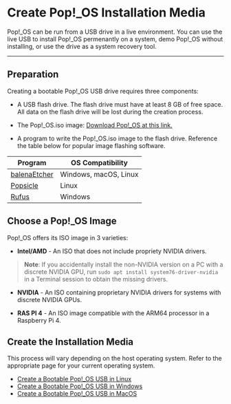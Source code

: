 # Create Pop!\_OS Installation Media

Pop!\_OS can be run from a USB drive in a live environment. You can use the live USB to install Pop!\_OS permenantly on a system, demo Pop!\_OS without installing, or use the drive as a system recovery tool.

---
## Preparation

Creating a bootable Pop!\_OS USB drive requires three components:

- A USB flash drive. The flash drive must have at least 8 GB of free space. All data on the flash drive will be lost during the creation process.

- The Pop!\_OS.iso image: [Download Pop!\_OS at this link.](https://pop.system76.com/)

- A program to write the Pop!\_OS.iso image to the flash drive. Reference the table below for popular image flashing software.

| Program | OS Compatibility |
|-----------|-------------|
| [balenaEtcher](https://www.balena.io/etcher/) | Windows, macOS, Linux |
| [Popsicle](https://github.com/pop-os/popsicle)  |  Linux  |
| [Rufus](https://rufus.ie/en/)  |  Windows |

## Choose a Pop!\_OS Image

Pop!\_OS offers its ISO image in 3 varieties:

- **Intel/AMD** - An ISO that does not include propriety NVIDIA drivers.

>**Note**: If you accidentally install the non-NVIDIA version on a PC with a discrete NVIDIA GPU, run `sudo apt install system76-driver-nvidia` in a Terminal session to obtain the missing drivers.

- **NVIDIA** - An ISO containing proprietary NVIDIA drivers for systems with discrete NVIDIA GPUs.

- **RAS PI 4** - An ISO image compatible with the ARM64 processor in a Raspberry Pi 4.

## Create the Installation Media

This process will vary depending on the host operating system. Refer to the appropriate page for your current operating system. 

- [Create a Bootable Pop!\_OS USB in Linux](bootable-usb-using-linux.md)
- [Create a Bootable Pop!\_OS USB in Windows](bootable-usb-using-windows.md)
- [Create a Bootable Pop!\_OS USB in MacOS](bootable-usb-using-macos.md)

